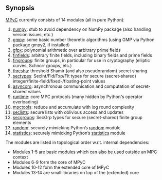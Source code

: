 ## Synopsis

[MPyC](https://lschoe.github.io/mpyc) currently consists of 14 modules (all in pure Python):

1. [numpy](https://lschoe.github.io/mpyc/mpyc.numpy.html): stub to avoid dependency on NumPy package (also handling version issues, etc.)
2. [gmpy](https://lschoe.github.io/mpyc/mpyc.gmpy.html): some basic number theoretic algorithms (using GMP via Python package gmpy2, if installed)
3. [gfpx](https://lschoe.github.io/mpyc/mpyc.gfpx.html): polynomial arithmetic over arbitrary prime fields
4. [finfields](https://lschoe.github.io/mpyc/mpyc.finfields.html): arbitrary finite fields, including binary fields and prime fields
5. [fingroups](https://lschoe.github.io/mpyc/mpyc.fingroups.html): finite groups, in particular for use in cryptography (elliptic curves, Schnorr groups, etc.)
6. [thresha](https://lschoe.github.io/mpyc/mpyc.thresha.html): threshold Shamir (and also pseudorandom) secret sharing
7. [sectypes](https://lschoe.github.io/mpyc/mpyc.sectypes.html): SecInt/Fld/Fxp/Flt types for secure (secret-shared) integer/finite-field/fixed-/floating-point values
8. [asyncoro](https://lschoe.github.io/mpyc/mpyc.asyncoro.html): asynchronous communication and computation of secret-shared values
9. [runtime](https://lschoe.github.io/mpyc/mpyc.runtime.html): core MPC protocols (many hidden by Python's operator overloading)
10. [mpctools](https://lschoe.github.io/mpyc/mpyc.mpctools.html): reduce and accumulate with log round complexity
11. [seclists](https://lschoe.github.io/mpyc/mpyc.seclists.html): secure lists with oblivious access and updates
12. [secgroups](https://lschoe.github.io/mpyc/mpyc.secgroups.html): SecGrp types for secure (secret-shared) finite group elements
13. [random](https://lschoe.github.io/mpyc/mpyc.random.html): securely mimicking Python’s [random](https://docs.python.org/3/library/random.html) module
14. [statistics](https://lschoe.github.io/mpyc/mpyc.statistics.html): securely mimicking Python’s [statistics](https://docs.python.org/3/library/statistics.html) module

The modules are listed in topological order w.r.t. internal dependencies:

- Modules 1-5 are basic modules which can also be used outside an MPC context
- Modules 6-9 form the core of MPyC
- Modules 10-12 form the extended core of MPyC
- Modules 13-14 are small libraries on top of the (extended) core